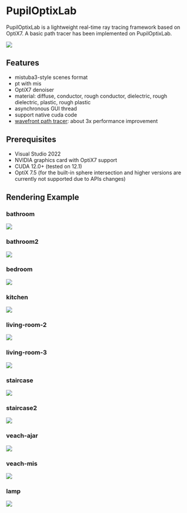# PupilOptixLab

PupilOptixLab is a lightweight real-time ray tracing framework based on OptiX7. A basic path tracer has been implemented on PupilOptixLab.

![](https://github.com/mchenwang/PupilOptixLab/raw/main/image/PupilOptixLab.jpg)

## Features

- mistuba3-style scenes format
- pt with mis
- OptiX7 denoiser
- material: diffuse, conductor, rough conductor, dielectric, rough dielectric, plastic, rough plastic
- asynchronous GUI thread
- support native cuda code
- [wavefront path tracer](https://github.com/mchenwang/WavefrontPathTracer): about 3x performance improvement

## Prerequisites

- Visual Studio 2022
- NVIDIA graphics card with OptiX7 support
- CUDA 12.0+ (tested on 12.1)
- OptiX 7.5 (for the built-in sphere intersection and higher versions are currently not supported due to APIs changes)

## Rendering Example

### bathroom

![](https://github.com/mchenwang/PupilOptixLab/raw/main/image/bathroom1.png)

### bathroom2

![](https://github.com/mchenwang/PupilOptixLab/raw/main/image/bathroom2.png)

### bedroom

![](https://github.com/mchenwang/PupilOptixLab/raw/main/image/bedroom.png)

### kitchen

![](https://github.com/mchenwang/PupilOptixLab/raw/main/image/kitchen.png)

### living-room-2

![](https://github.com/mchenwang/PupilOptixLab/raw/main/image/livingroom2.png)

### living-room-3

![](https://github.com/mchenwang/PupilOptixLab/raw/main/image/livingroom3.png)

### staircase

![](https://github.com/mchenwang/PupilOptixLab/raw/main/image/staircase.png)

### staircase2

![](https://github.com/mchenwang/PupilOptixLab/raw/main/image/staircase2.png)

### veach-ajar

![](https://github.com/mchenwang/PupilOptixLab/raw/main/image/veach-ajar.png)

### veach-mis

![](https://github.com/mchenwang/PupilOptixLab/raw/main/image/veach-mis.png)

### lamp

![](https://github.com/mchenwang/PupilOptixLab/raw/main/image/lamp.png)
